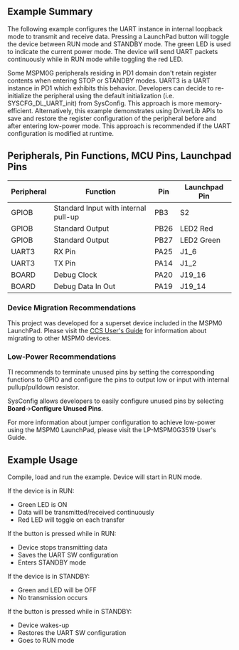 ## Example Summary

The following example configures the UART instance in internal loopback mode
to transmit and receive data.
Pressing a LaunchPad button will toggle the device between RUN mode and STANDBY
mode. The green LED is used to indicate the current power mode.
The device will send UART packets continuously while in RUN mode while toggling
the red LED.

Some MSPM0G peripherals residing in PD1 domain don't retain register contents when
entering STOP or STANDBY modes.
UART3 is a UART instance in PD1 which exhibits this behavior.
Developers can decide to re-initialize the peripheral using the default
initialization (i.e. SYSCFG_DL_UART_init) from SysConfig. This approach is more
memory-efficient.
Alternatively, this example demonstrates using DriverLib APIs to save and
restore the register configuration of the peripheral before and after entering
low-power mode. This approach is recommended if the UART configuration is
modified at runtime.

## Peripherals, Pin Functions, MCU Pins, Launchpad Pins
| Peripheral | Function | Pin | Launchpad Pin |
| --- | --- | --- | --- |
| GPIOB | Standard Input with internal pull-up | PB3 | S2 |
| GPIOB | Standard Output | PB26 | LED2 Red |
| GPIOB | Standard Output | PB27 | LED2 Green |
| UART3 | RX Pin | PA25 | J1_6 |
| UART3 | TX Pin | PA14 | J1_2 |
| BOARD | Debug Clock | PA20 | J19_16 |
| BOARD | Debug Data In Out | PA19 | J19_14 |

### Device Migration Recommendations
This project was developed for a superset device included in the MSPM0 LaunchPad. Please
visit the [CCS User's Guide](https://software-dl.ti.com/msp430/esd/MSPM0-SDK/latest/docs/english/tools/ccs_ide_guide/doc_guide/doc_guide-srcs/ccs_ide_guide.html#sysconfig-project-migration)
for information about migrating to other MSPM0 devices.

### Low-Power Recommendations
TI recommends to terminate unused pins by setting the corresponding functions to
GPIO and configure the pins to output low or input with internal
pullup/pulldown resistor.

SysConfig allows developers to easily configure unused pins by selecting **Board**→**Configure Unused Pins**.

For more information about jumper configuration to achieve low-power using the
MSPM0 LaunchPad, please visit the LP-MSPM0G3519 User's Guide.

## Example Usage
Compile, load and run the example.
Device will start in RUN mode.

If the device is in RUN:
- Green LED is ON
- Data will be transmitted/received continuously
- Red LED will toggle on each transfer

If the button is pressed while in RUN:
- Device stops transmitting data
- Saves the UART SW configuration
- Enters STANDBY mode

If the device is in STANDBY:
- Green and LED will be OFF
- No transmission occurs

If the button is pressed while in STANDBY:
- Device wakes-up
- Restores the UART SW configuration
- Goes to RUN mode
